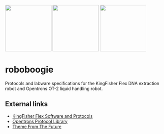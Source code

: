<img src="https://www.bc-diagnostics.com/wp-content/uploads/2014/07/BCD-KingFisher-Flex.jpg" height=150> <img src="https://opentrons.com/static/ot2_precise-a428637e2c5e4edbcce16a90d6aad08e.jpg" height=150> <img src="http://static2.wikia.nocookie.net/__cb20090216043852/flightoftheconchords/images/2/29/1x01_-_Robots.jpg" height=150>

# roboboogie

Protocols and labware specifications for the KingFisher Flex DNA extraction robot and Opentrons OT-2 liquid handling robot.

## External links

* <a href="https://www.thermofisher.com/us/en/home/life-science/dna-rna-purification-analysis/automated-purification-extraction/kingfisher-flex.html" target="_blank">KingFisher Flex Software and Protocols</a>
* <a href="https://protocols.opentrons.com/" target="_blank">Opentrons Protocol Library</a>
* <a href="https://www.youtube.com/watch?v=2IPAOxrH7Ro" target="_blank">Theme From The Future</a>

